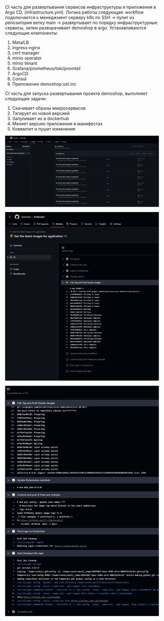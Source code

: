 CI часть для развертывания сервисов инфраструктуры и приложения в Argo CD. (infrastructure.yml). 
Логика работы следующая: workflow подключается к менеджмент серверу k8s по SSH -> пулит из репозитория ветку main -> развертывает по порядку инфраструктурные сервисы, затем разворачивает demoshop в argo. Устанавливаются следующие компоненты:

 1. MetalLB
 2. Ingress-nginx
 3. cert manager
 4. minio operator
 5. minio tenant
 6. Grafana/prometheus/loki/promtail
 7. ArgoCD
 8. Consul
 9. Приложение demoshop.ust.inc
 




CI часть для запуска развертывания проекта demoshop, выполняет следующие задачи:

1. Скачивает образы микросервисов
2. Тэгирует их новой версией
3. Запуливает их в dockerhub
4. Меняет версию приложения в манифестах
5. Коммитит и пушит изменения

![alt text](image.png)

![alt text](image-1.png)

![alt text](image-2.png)
